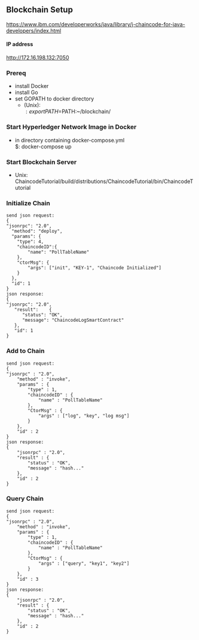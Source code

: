 ## Blockchain Setup
https://www.ibm.com/developerworks/java/library/j-chaincode-for-java-developers/index.html

#### IP address
http://172.16.198.132:7050

### Prereq
* install Docker
* install Go
* set GOPATH to docker directory
    * (Unix):    
    $: export PATH=$PATH:~/blockchain/

### Start Hyperledger Network Image in Docker
* in directory containing docker-compose.yml  
    $: docker-compose up

### Start Blockchain Server
* Unix:  
    ChaincodeTutorial/build/distributions/ChaincodeTutorial/bin/ChaincodeTutorial

### Initialize Chain
    send json request:
    {
    "jsonrpc": "2.0",
      "method": "deploy",
      "params": {
        "type": 4,
        "chaincodeID":{
            "name": "PollTableName"
        },
        "ctorMsg": {
            "args": ["init", "KEY-1", "Chaincode Initialized"]
        }
      },
      "id": 1
    }
    json response:
    {
    "jsonrpc": "2.0",
       "result":    {
          "status": "OK",
          "message": "ChaincodeLogSmartContract"
       },
       "id": 1
    }
    
### Add to Chain
    send json request:
    {
    "jsonrpc" : "2.0",
        "method" : "invoke",
        "params" : {
            "type" : 1,
            "chaincodeID" : {
                "name" : "PollTableName"
            },
            "CtorMsg" : {
                "args" : ["log", "key", "log msg"]
            }
        },
        "id" : 2
    }
    json response:
    {
        "jsonrpc" : "2.0",
        "result" : {
            "status" : "OK",
            "message" : "hash..."
        },
        "id" : 2
    }

### Query Chain
    send json request:
    {
    "jsonrpc" : "2.0",
        "method" : "invoke",
        "params" : {
            "type" : 1,
            "chaincodeID" : {
                "name" : "PollTableName"
            },
            "CtorMsg" : {
                "args" : ["query", "key1", "key2"]
            }
        },
        "id" : 3
    }
    json response:
    {
        "jsonrpc" : "2.0",
        "result" : {
            "status" : "OK",
            "message" : "hash..."
        },
        "id" : 2
    }
